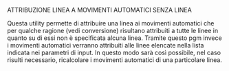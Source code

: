 ATTRIBUZIONE LINEA A MOVIMENTI AUTOMATICI SENZA LINEA

 Questa utility permette di attribuire una linea ai movimenti automatici che per qualche ragione
 (vedi conversione) risultano attribuiti a tutte le linee in quanto su di essi non è specificata
 alcuna linea.
 Tramite questo pgm invece i movimenti automatici verranno attribuiti alle linee elencate nella  lista indicata nei parametri di input.
 In questo modo sarà così possibile, nel caso risulti necessario, ricalcolare i movimenti  automatici di una particolare linea.

